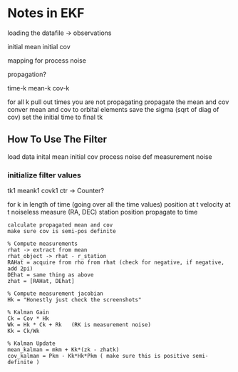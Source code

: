 # Notes in EKF

loading the datafile -> observations

initial mean
initial cov

mapping for process noise

propagation?

time-k
mean-k
cov-k

for all k
	pull out times you are not propagating
	propagate the mean and cov
	conver mean and cov to orbital elements
	save the sigma (sqrt of diag of cov)
	set the initial time to final tk


## How To Use The Filter

load data
inital mean
initial cov
process noise def
measurement noise

### initialize filter values
tk1
meank1
covk1
ctr -> Counter?

for k in length of time (going over all the time values)
	position at t
	velocity at t
	noiseless measure (RA, DEC)
	station position
	propagate to time
	
	calculate propagated mean and cov
	make sure cov is semi-pos definite
	
	% Compute measurements
	rhat -> extract from mean
	rhat_object -> rhat - r_station
	RAHat = acquire from rho from rhat (check for negative, if negative, add 2pi)
	DEhat = same thing as above
	zhat = [RAHat, DEhat]
	
	% Compute measurement jacobian
	Hk = "Honestly just check the screenshots"
	
	% Kalman Gain
	Ck = Cov * Hk
	Wk = Hk * Ck + Rk	(RK is measurement noise)
	Kk = Ck/Wk

	% Kalman Update
	mean_kalman = mkm + Kk*(zk - zhatk)
	cov_kalman = Pkm - Kk*Hk*Pkm ( make sure this is positive semi-definite )
	
	
